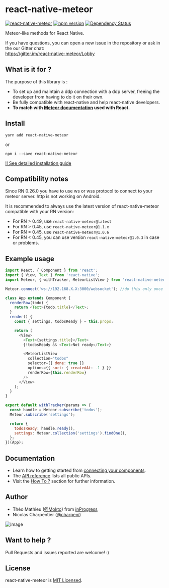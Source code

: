 # react-native-meteor

[![react-native-meteor](http://img.shields.io/npm/dm/react-native-meteor.svg)](https://www.npmjs.org/package/react-native-meteor) [![npm version](https://badge.fury.io/js/react-native-meteor.svg)](http://badge.fury.io/js/react-native-meteor) [![Dependency Status](https://david-dm.org/inProgress-team/react-native-meteor.svg)](https://david-dm.org/inProgress-team/react-native-meteor)

Meteor-like methods for React Native.

If you have questions, you can open a new issue in the repository or ask in the our Gitter chat:  
https://gitter.im/react-native-meteor/Lobby

## What is it for ?

The purpose of this library is :

* To set up and maintain a ddp connection with a ddp server, freeing the developer from having to do it on their own.
* Be fully compatible with react-native and help react-native developers.
* **To match with [Meteor documentation](http://docs.meteor.com/) used with React.**

## Install

```
yarn add react-native-meteor
```

or

```
npm i --save react-native-meteor
```

[!! See detailed installation guide](https://github.com/inProgress-team/react-native-meteor/blob/master/docs/Install.md)

## Compatibility notes

Since RN 0.26.0 you have to use ws or wss protocol to connect to your meteor server. http is not working on Android.

It is recommended to always use the latest version of react-native-meteor compatible with your RN version:

* For RN > 0.49, use `react-native-meteor@latest`
* For RN > 0.45, use `react-native-meteor@1.1.x`
* For RN = 0.45, use `react-native-meteor@1.0.6`
* For RN < 0.45, you can use version `react-native-meteor@1.0.3` in case or problems.

## Example usage

```javascript
import React, { Component } from 'react';
import { View, Text } from 'react-native';
import Meteor, { withTracker, MeteorListView } from 'react-native-meteor';

Meteor.connect('ws://192.168.X.X:3000/websocket'); //do this only once

class App extends Component {
  renderRow(todo) {
    return <Text>{todo.title}</Text>;
  }
  render() {
    const { settings, todosReady } = this.props;

    return (
      <View>
        <Text>{settings.title}</Text>
        {!todosReady && <Text>Not ready</Text>}

        <MeteorListView
          collection="todos"
          selector={{ done: true }}
          options={{ sort: { createdAt: -1 } }}
          renderRow={this.renderRow}
        />
      </View>
    );
  }
}

export default withTracker(params => {
  const handle = Meteor.subscribe('todos');
  Meteor.subscribe('settings');

  return {
    todosReady: handle.ready(),
    settings: Meteor.collection('settings').findOne(),
  };
})(App);
```

## Documentation

* Learn how to getting started from [connecting your components](docs/connect-your-components.md).
* The [API reference](docs/api.md) lists all public APIs.
* Visit the [How To ?](docs/how-to.md) section for further information.

## Author

* Théo Mathieu ([@Mokto](https://github.com/Mokto)) from [inProgress](https://in-progress.io)
* Nicolas Charpentier ([@charpeni](https://github.com/charpeni))

![image](https://user-images.githubusercontent.com/7189823/40546483-68c5e734-5ffd-11e8-8dd4-bdd11d9fbc93.png)

## Want to help ?

Pull Requests and issues reported are welcome! :)

## License

react-native-meteor is [MIT Licensed](LICENSE).

